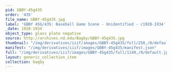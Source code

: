 ```yaml
---
pid: GBBY-45g435
order: '435'
file_name: GBBY-45g435.jpg
label: 'GBBY 45G/435: Baseball Game Scene - Unidentified - c1928-1934'
_date: 1928-1934
object_type: glass plate negative
source: http://archives.nd.edu/Bagby/GBBY-45g435.jpg
thumbnail: "/img/derivatives/iiif/images/GBBY-45g435/full/250,/0/default.jpg"
manifest: "/img/derivatives/iiif/images/GBBY-45g435/manifest.json"
full: "/img/derivatives/iiif/images/GBBY-45g435/full/1140,/0/default.jpg"
layout: generic_collection_item
collection: bagby
---
```

